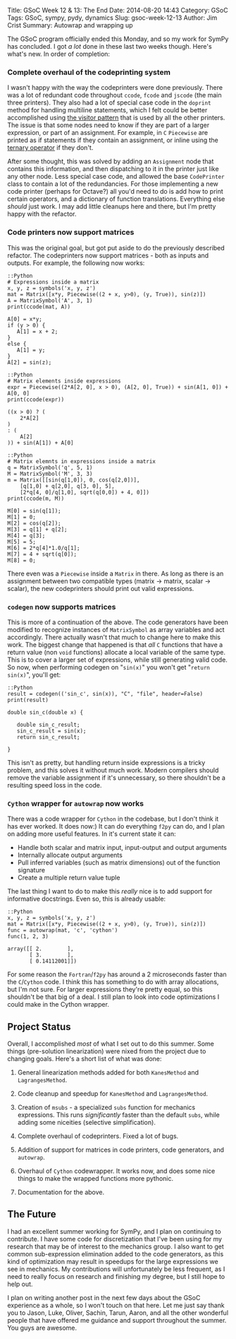 Title: GSoC Week 12 & 13: The End
Date: 2014-08-20 14:43
Category: GSoC
Tags: GSoC, sympy, pydy, dynamics
Slug: gsoc-week-12-13
Author: Jim Crist
Summary: Autowrap and wrapping up

The GSoC program officially ended this Monday, and so my work for SymPy has
concluded. I got *a lot* done in these last two weeks though. Here's what's
new. In order of completion:

### Complete overhaul of the codeprinting system

I wasn't happy with the way the codeprinters were done previously. There was a
lot of redundant code throughout `ccode`, `fcode` and `jscode` (the main three
printers).  They also had a lot of special case code in the `doprint` method
for handling multiline statements, which I felt could be better accomplished
using [the visitor pattern](http://en.wikipedia.org/wiki/Visitor_pattern) that
is used by all the other printers. The issue is that some nodes need to know if
they are part of a larger expression, or part of an assignment. For example, in
`C` `Piecewise` are printed as if statements if they contain an assignment, or
inline using the [ternary
operator](http://en.wikipedia.org/wiki/Ternary_operation) if they don't.

After some thought, this was solved by adding an `Assignment` node that
contains this information, and then dispatching to it in the printer just like
any other node. Less special case code, and allowed the base `CodePrinter`
class to contain a lot of the redundancies. For those implementing a new code
printer (perhaps for Octave?) all you'd need to do is add how to print certain
operators, and a dictionary of function translations.  Everything else *should*
just work. I may add little cleanups here and there, but I'm pretty happy with
the refactor.

### Code printers now support matrices

This was the original goal, but got put aside to do the previously described
refactor. The codeprinters now support matrices - both as inputs and outputs.
For example, the following now works:

    ::Python
    # Expressions inside a matrix
    x, y, z = symbols('x, y, z')
    mat = Matrix([x*y, Piecewise((2 + x, y>0), (y, True)), sin(z)])
    A = MatrixSymbol('A', 3, 1)
    print(ccode(mat, A))
<div class=md_output>

    A[0] = x*y;
    if (y > 0) {
       A[1] = x + 2;
    }
    else {
       A[1] = y;
    }
    A[2] = sin(z);
</div>

    ::Python
    # Matrix elements inside expressions
    expr = Piecewise((2*A[2, 0], x > 0), (A[2, 0], True)) + sin(A[1, 0]) + A[0, 0]
    print(ccode(expr))
<div class=md_output>

    ((x > 0) ? (
        2*A[2]
    )
    : (
        A[2]
    )) + sin(A[1]) + A[0]
</div>

    ::Python
    # Matrix elemnts in expressions inside a matrix
    q = MatrixSymbol('q', 5, 1)
    M = MatrixSymbol('M', 3, 3)
    m = Matrix([[sin(q[1,0]), 0, cos(q[2,0])],
        [q[1,0] + q[2,0], q[3, 0], 5],
        [2*q[4, 0]/q[1,0], sqrt(q[0,0]) + 4, 0]])
    print(ccode(m, M))
<div class=md_output>

    M[0] = sin(q[1]);
    M[1] = 0;
    M[2] = cos(q[2]);
    M[3] = q[1] + q[2];
    M[4] = q[3];
    M[5] = 5;
    M[6] = 2*q[4]*1.0/q[1];
    M[7] = 4 + sqrt(q[0]);
    M[8] = 0;
</div>

There even was a `Piecewise` inside a `Matrix` in there. As long as there is an
assignment between two compatible types (matrix -> matrix, scalar -> scalar),
the new codeprinters should print out valid expressions.

### `codegen` now supports matrices

This is more of a continuation of the above. The code generators have been
modified to recognize instances of `MatrixSymbol` as array variables and act
accordingly. There actually wasn't that much to change here to make this work.
The biggest change that happened is that *all* `C` functions that have a return
value (non `void` functions) allocate a local variable of the same type. This
is to cover a larger set of expressions, while still generating valid code. So
now, when performing codegen on "`sin(x)`" you won't get "`return sin(x)`",
you'll get:

    ::Python
    result = codegen(('sin_c', sin(x)), "C", "file", header=False)
    print(result)
<div class=md_output>

    double sin_c(double x) {

       double sin_c_result;
       sin_c_result = sin(x);
       return sin_c_result;

    }
</div>

This isn't as pretty, but handling return inside expressions is a tricky
problem, and this solves it without much work. Modern compilers should remove
the variable assignment if it's unnecessary, so there shouldn't be a resulting
speed loss in the code.

### `Cython` wrapper for `autowrap` now works

There was a code wrapper for `Cython` in the codebase, but I don't think it has
ever worked. It does now:) It can do everything `f2py` can do, and I plan on
adding more useful features. In it's current state it can:

- Handle both scalar and matrix input, input-output and output arguments
- Internally allocate output arguments
- Pull inferred variables (such as matrix dimensions) out of the function signature
- Create a multiple return value tuple

The last thing I want to do to make this *really* nice is to add support for
informative docstrings. Even so, this is already usable:

    ::Python
    x, y, z = symbols('x, y, z')
    mat = Matrix([x*y, Piecewise((2 + x, y>0), (y, True)), sin(z)])
    func = autowrap(mat, 'c', 'cython')
    func(1, 2, 3)
<div class=md_output>

    array([[ 2.        ],
           [ 3.        ],
           [ 0.14112001]])
</div>

For some reason the `Fortran`/`f2py` has around a 2 microseconds faster than
the `C`/`Cython` code. I think this has something to do with array allocations,
but I'm not sure. For larger expressions they're pretty equal, so this
shouldn't be that big of a deal. I still plan to look into code optimizations I
could make in the Cython wrapper.

## Project Status

Overall, I accomplished *most* of what I set out to do this summer. Some things
(pre-solution linearization) were nixed from the project due to changing goals.
Here's a short list of what was done:

1. General linearization methods added for both `KanesMethod` and `LagrangesMethod`.

2. Code cleanup and speedup for `KanesMethod` and `LagrangesMethod`.

3. Creation of `msubs` - a specialized `subs` function for mechanics
   expressions. This runs *significantly* faster than the default `subs`, while
   adding some niceities (selective simplification).

4. Complete overhaul of codeprinters. Fixed a lot of bugs.

5. Addition of support for matrices in code printers, code generators, and `autowrap`.

6. Overhaul of `Cython` codewrapper. It works now, and does some nice things to
   make the wrapped functions more pythonic.

7. Documentation for the above.

## The Future

I had an excellent summer working for SymPy, and I plan on continuing to
contribute. I have some code for discretization that I've been using for my
research that may be of interest to the mechanics group. I also want to get
common sub-expression elimination added to the code generators, as this kind of
optimization may result in speedups for the large expressions we see in
mechanics. My contributions will unfortunately be less frequent, as I need to
really focus on research and finishing my degree, but I still hope to help out.

I plan on writing another post in the next few days about the GSoC experience
as a whole, so I won't touch on that here. Let me just say thank you to Jason,
Luke, Oliver, Sachin, Tarun, Aaron, and all the other wonderful people that
have offered me guidance and support throughout the summer. You guys are
awesome.
